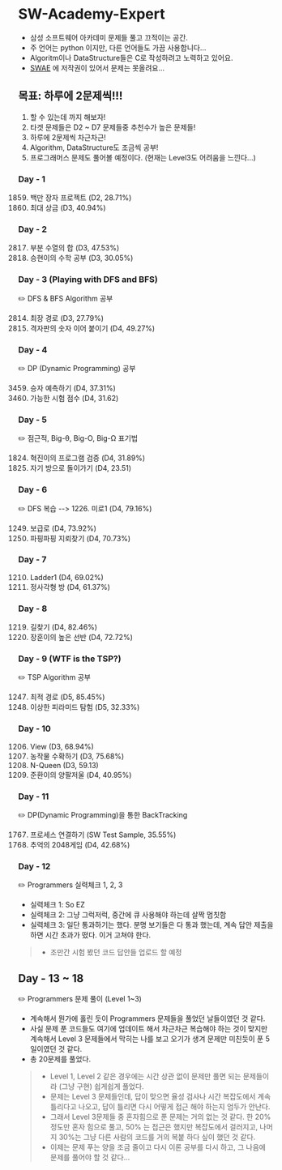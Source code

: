 # SW-Academy-Expert
- 삼성 소프트웨어 아카데미 문제들 풀고 끄적이는 공간.
- 주 언어는 python 이지만, 다른 언어들도 가끔 사용합니다...
- Algoritm이나 DataStructure들은 C로 작성하려고 노력하고 있어요.
- [SWAE](https://swexpertacademy.com/main/main.do) 에 저작권이 있어서 문제는 못올려요...


## 목표: 하루에 2문제씩!!!
1. 할 수 있는데 까지 해보자!
2. 타겟 문제들은 D2 ~ D7 문제들중 추천수가 높은 문제들!
3. 하루에 2문제씩 차근차근!
4. Algorithm, DataStructure도 조금씩 공부!
5. 프로그래머스 문제도 풀어볼 예정이다. (현재는 Level3도 어려움을 느낀다...)


### Day - 1
1859. 백만 장자 프로젝트 (D2, 28.71%)
1244. 최대 상금 (D3, 40.94%)


### Day - 2
2817. 부분 수열의 합 (D3, 47.53%)
7193. 승현이의 수학 공부 (D3, 30.05%)


### Day - 3 (Playing with DFS and BFS)
:pencil2: DFS & BFS Algorithm 공부

2814. 최장 경로 (D3, 27.79%)
2819. 격자판의 숫자 이어 붙이기 (D4, 49.27%)


### Day - 4
:pencil2: DP (Dynamic Programming) 공부

3459. 승자 예측하기 (D4, 37.31%)
3752. 가능한 시험 점수 (D4, 31.62)


### Day - 5
:pencil2: 점근적, Big-θ, Big-O, Big-Ω 표기법

1824. 혁진이의 프로그램 검증 (D4, 31.89%)
4408. 자기 방으로 돌이가기 (D4, 23.51)


### Day - 6
:pencil2: DFS 복습 --> 1226. 미로1 (D4, 79.16%)

1249. 보급로 (D4, 73.92%)
1868. 파핑파핑 지뢰찾기 (D4, 70.73%)


### Day - 7
1210. Ladder1 (D4, 69.02%)
1861. 정사각형 방 (D4, 61.37%)


### Day - 8
1219. 길찾기 (D4, 82.46%)
1486. 장훈이의 높은 선반 (D4, 72.72%)


### Day - 9 (WTF is the TSP?)
:pencil2: TSP Algorithm 공부

1247. 최적 경로 (D5, 85.45%)
4112. 이상한 피라미드 탐험 (D5, 32.33%)


### Day - 10
1206. View (D3, 68.94%)
2805. 농작물 수확하기 (D3, 75.68%)
2806. N-Queen (D3, 59.13)
3234. 준환이의 양팔저울 (D4, 40.95%)


### Day - 11
:pencil2: DP(Dynamic Programming)을 통한 BackTracking

1767. 프로세스 연결하기 (SW Test Sample, 35.55%)
6109. 추억의 2048게임 (D4, 42.68%)


### Day - 12
:pencil2: Programmers 실력체크 1, 2, 3

* 실력체크 1: So EZ
* 실력체크 2: 그냥 그럭저럭, 중간에 큐 사용해야 하는데 살짝 멈칫함
* 실력체크 3: 일단 통과하기는 했다. 분명 보기들은 다 통과 했는데, 계속 답안 제출을 하면 시간 초과가 떴다. 이거 고쳐야 한다.
> * 조만간 시험 봤던 코드 답안들 업로드 할 예정


## Day - 13 ~ 18
:pencil2: Programmers 문제 풀이 (Level 1~3)
* 계속해서 뭔가에 홀린 듯이 Programmers 문제들을 풀었던 날들이였던 것 같다.
* 사실 문제 푼 코드들도 여기에 업데이트 해서 차근차근 복습해야 하는 것이 맞지만 계속해서 Level 3 문제들에서 막히는 나를 보고 오기가 생겨 문제만 미친듯이 푼 5일이였던 것 같다.
* 총 20문제를 풀었다. 
> * Level 1, Level 2 같은 경우에는 시간 상관 없이 문제만 풀면 되는 문제들이라 (그냥 구현) 쉽게쉽게 풀었다.
> * 문제는 Level 3 문제들인데, 답이 맞으면 율성 검사나 시간 복잡도에서 계속 틀리다고 나오고, 답이 틀리면 다시 어떻게 접근 해야 하는지 엄두가 안난다.
> * 그래서 Level 3문제들 중 혼자힘으로 푼 문제는 거의 없는 것 같다. 한 20% 정도만 혼자 힘으로 풀고, 50% 는 접근은 했지만 복잡도에서 걸러지고, 나머지 30%는 그냥 다른 사람의 코드를 거의 복붙 하다 싶이 했던 것 같다.
> * 이제는 문제 푸는 양을 조금 줄이고 다시 이론 공부를 다시 하고, 그 나음에 문제를 풀어야 할 것 같다...
